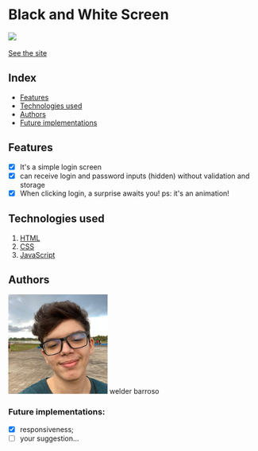 # Black and White Screen
<img src="https://user-images.githubusercontent.com/92405076/150245322-9dd70366-f32e-4ce1-9fa5-adfe3456fddc.png">

 <a id="site" href="https://welderbm.github.io/BlackAndWhiteLogin/">See the site</a>

## Index

- <a href="#funcionalidades-do-projeto">Features</a>
- <a href="#tecnologias-ultilizadas">Technologies used</a>
- <a href="#pessoas-autoras">Authors</a>
- <a href="#implementacoes-futuras">Future implementations</a>

<h2 id="funcionalidades-do-projeto">Features</h2>

- [x] It's a simple login screen
- [x] can receive login and password inputs (hidden) without validation and storage
- [x] When clicking login, a surprise awaits you! ps: it's an animation!

<h2 id="tecnologias-ultilizadas">Technologies used</h2> 

1. [HTML](https://developer.mozilla.org/pt-BR/docs/Web/HTML)
2. [CSS](https://developer.mozilla.org/pt-BR/docs/Web/CSS)
3. [JavaScript](https://developer.mozilla.org/pt-BR/docs/Web/JavaScript)

<h2 id="pessoas-autoras">Authors</h2> 
<img alt="my profile picture" src="./perfil-quadrado.JPG" width="200"/>
welder barroso
<br>
<h3 id="implementacoes-futuras">Future implementations:</h3>

- [x] responsiveness;
- [ ] your suggestion...
